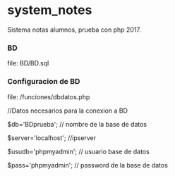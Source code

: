 # system_notes

Sistema notas alumnos, prueba con php 2017.

### BD 

file: BD/BD.sql

### Configuracion de BD 

file:  /funciones/dbdatos.php

//Datos necesarios para la conexion a BD

$db='BDprueba';		  // nombre de la base de datos 

$server='localhost';	  //ipserver	

$usudb='phpmyadmin';	  // usuario base de datos	

$pass='phpmyadmin'; 	  // password de la base de datos 
	

